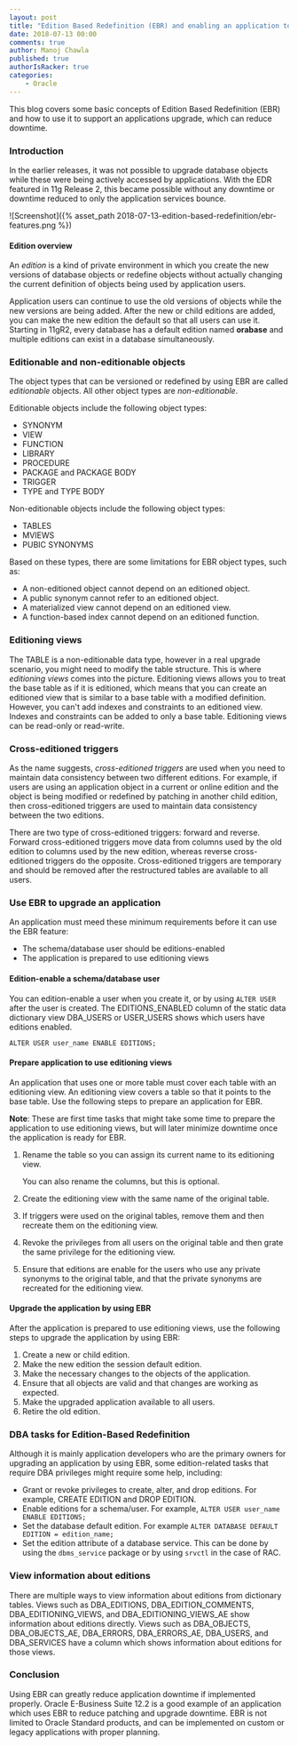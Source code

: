 ```yaml
---
layout: post
title: "Edition Based Redefinition (EBR) and enabling an application to support EBR"
date: 2018-07-13 00:00
comments: true
author: Manoj Chawla
published: true
authorIsRacker: true
categories:
    - Oracle
---
```


This blog covers some basic concepts of Edition Based Redefinition (EBR) and how to use it to support an applications upgrade, which can reduce downtime.

<!-- more -->

### Introduction

In the earlier releases, it was not possible to upgrade database objects while these were being actively accessed by applications. With the EDR featured in 11g Release 2, this became possible without any downtime or downtime reduced to only the application services bounce.

![Screenshot]({% asset_path 2018-07-13-edition-based-redefinition/ebr-features.png %})

#### Edition overview

An *edition* is a kind of private environment in which you create the new versions of database objects or redefine objects without actually changing the current definition of objects being used by application users.

Application users can continue to use the old versions of objects while the new versions are being added. After the new or child editions are added, you can make the new edition the default so that all users can use it. Starting in 11gR2, every database has a default edition named **orabase** and multiple editions can exist in a database simultaneously.

### Editionable and non-editionable objects

The object types that can be versioned or redefined by using EBR are called *editionable* objects. All other object types are *non-editionable*.

Editionable objects include the following object types:

  - SYNONYM
  - VIEW
  - FUNCTION
  - LIBRARY
  - PROCEDURE
  - PACKAGE and PACKAGE BODY
  - TRIGGER
  - TYPE and TYPE BODY

Non-editionable objects include the following object types:

  - TABLES
  - MVIEWS
  - PUBIC SYNONYMS

Based on these types, there are some limitations for EBR object types, such as:

 - A non-editioned object cannot depend on an editioned object.
 - A public synonym cannot refer to an editioned object.
 - A materialized view cannot depend on an editioned view.
 - A function-based index cannot depend on an editioned function.

### Editioning views

The TABLE is a non-editionable data type, however in a real upgrade scenario, you might need to modify the table structure. This is where *editioning views* comes into the picture. Editioning views allows you to treat the base table as if it is editioned, which means that you can create an editioned view that is similar to a base table with a modified definition. However, you can't add indexes and constraints to an editioned view. Indexes and constraints can be added to only a base table. Editioning views can be read-only or read-write.

### Cross-editioned triggers

As the name suggests, *cross-editioned triggers* are used when you need to maintain data consistency between two different editions. For example, if users are using an application object in a current or online edition and the object is being modified or redefined by patching in another child edition, then cross-editioned triggers are used to maintain data consistency between the two editions.

There are two type of cross-editioned triggers: forward and reverse. Forward cross-editioned triggers move data from columns used by the old edition to columns used by the new edition, whereas reverse cross-editioned triggers do the opposite. Cross-editioned triggers are temporary and should be removed after the restructured tables are available to all users.

### Use EBR to upgrade an application

An application must meed these minimum requirements before it can use the EBR feature:

  - The schema/database user should be editions-enabled
  - The application is prepared to use editioning views

#### Edition-enable a schema/database user

You can edition-enable a user when you create it, or by using `ALTER USER` after the user is created. The EDITIONS_ENABLED column of the static data dictionary view DBA_USERS or USER_USERS shows which users have editions enabled.

    ALTER USER user_name ENABLE EDITIONS;

#### Prepare application to use editioning views

An application that uses one or more table must cover each table with an editioning view. An editioning view covers a table so that it points to the base table. Use the following steps to prepare an application for EBR.

**Note**: These are first time tasks that might take some time to prepare the application to use editioning views, but will later minimize downtime once the application is ready for EBR.

1. Rename the table so you can assign its current name to its editioning view.

   You can also rename the columns, but this is optional.

2. Create the editioning view with the same name of the original table.
3. If triggers were used on the original tables, remove them and then recreate them on the editioning view.
4. Revoke the privileges from all users on the original table and then grate the same privilege for the editioning view.
5. Ensure that editions are enable for the users who use any private synonyms to the original table, and that the private synonyms are recreated for the editioning view.

#### Upgrade the application by using EBR

After the application is prepared to use editioning views, use the following steps to upgrade the application by using EBR:

1. Create a new or child edition.
2. Make the new edition the session default edition.
3. Make the necessary changes to the objects of the application.
4. Ensure that all objects are valid and that changes are working as expected.
5. Make the upgraded application available to all users.
6. Retire the old edition.

### DBA tasks for Edition-Based Redefinition

Although it is mainly application developers who are the primary owners for upgrading an application by using EBR, some edition-related tasks that require DBA privileges might require some help, including:

  - Grant or revoke privileges to create, alter, and drop editions. For example, CREATE EDITION and DROP EDITION.
  - Enable editions for a schema/user. For example, `ALTER USER user_name ENABLE EDITIONS;`
  - Set the database default edition. For example `ALTER DATABASE DEFAULT EDITION = edition_name;`
  - Set the edition attribute of a database service. This can be done by using the `dbms_service` package or by using `srvctl` in the case of RAC.

### View information about editions

There are multiple ways to view information about editions from dictionary tables. Views such as DBA_EDITIONS, DBA_EDITION_COMMENTS, DBA_EDITIONING_VIEWS, and DBA_EDITIONING_VIEWS_AE show information about editions directly. Views such as DBA_OBJECTS, DBA_OBJECTS_AE, DBA_ERRORS, DBA_ERRORS_AE, DBA_USERS, and DBA_SERVICES have a column which shows information about editions for those views.

### Conclusion

Using EBR can greatly reduce application downtime if implemented properly. Oracle E-Business Suite 12.2 is a good example of an application which uses EBR to reduce patching and upgrade downtime. EBR is not limited to Oracle Standard products, and can be implemented on custom or legacy applications with proper planning.
